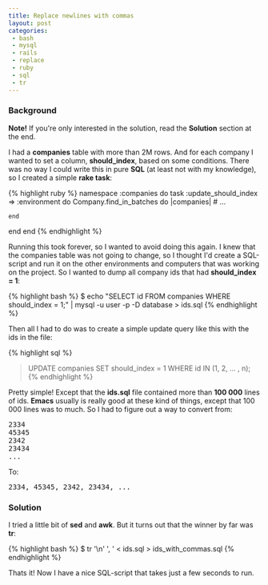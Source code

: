 ```yaml
---
title: Replace newlines with commas
layout: post
categories:
 - bash
 - mysql
 - rails
 - replace
 - ruby
 - sql
 - tr
---
```


### Background ###

**Note!** If you're only interested in the solution, read the **Solution**
section at the end.

I had a **companies** table with more than 2M rows. And for each company I
wanted to set a column, **should_index**, based on some conditions. There
was no way I could write this in pure **SQL** (at least not with my
knowledge), so I created a simple **rake task**:

{% highlight ruby %}
namespace :companies do
  task :update_should_index => :environment do
    Company.find_in_batches do |companies|
      # ...
 
    end
  end
end
{% endhighlight %}

Running this took forever, so I wanted to avoid doing this again. I
knew that the companies table was not going to change, so I thought
I'd create a SQL-script and run it on the other environments and
computers that was working on the project. So I wanted to dump all
company ids that had **should_index = 1**:

{% highlight bash %}
$ echo "SELECT id FROM companies WHERE should_index = 1;" | mysql -u user -p -D database > ids.sql
{% endhighlight %}

Then all I had to do was to create a simple update query like this
with the ids in the file:

{% highlight sql %}
> UPDATE companies SET should_index = 1 WHERE id IN (1, 2, ... , n);
{% endhighlight %}

Pretty simple! Except that the **ids.sql** file contained more than **100 000**
lines of ids. **Emacs** usually is really good at these kind of
things, except that 100 000 lines was to much. So I had to figure out
a way to convert from:

<pre>
2334
45345
2342
23434
...
</pre>

To:

<pre>2334, 45345, 2342, 23434, ...</pre>

### Solution ###

I tried a little bit of **sed** and **awk**. But it turns out that the winner
by far was **tr**:

{% highlight bash %}
$ tr '\n' ', ' < ids.sql > ids_with_commas.sql
{% endhighlight %}

Thats it! Now I have a nice SQL-script that takes just a few seconds to run.

